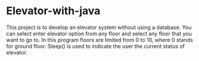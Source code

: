 # Elevator-with-java
This project is to develop an elevator system without using a database.
You can select enter elevator option from any floor and select any floor that you want to go to.
In this program floors are limited from 0 to 10, where 0 stands for ground floor.
Sleep() is used to indicate the user the current status of elevator.
